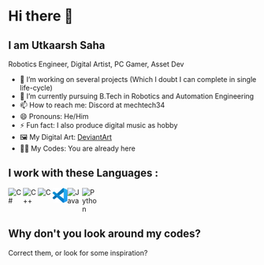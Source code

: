 # Hi there 👋
## I am Utkaarsh Saha
Robotics Engineer, Digital Artist, PC Gamer, Asset Dev

- 🔭 I’m working on several projects (Which I doubt I can complete in single life-cycle)
- 🌱 I’m currently pursuing B.Tech in Robotics and Automation Engineering
- 📫 How to reach me: Discord at mechtech34 
- 😄 Pronouns: He/Him
- ⚡ Fun fact: I also produce digital music as hobby
- 🖼️ My Digital Art: [DeviantArt](https://deviantart.com/augustusdruzod)
- 👨‍💻 My Codes: You are already here


## I work with these Languages :
<img align="left" alt="C#" width="30px" src="https://upload.wikimedia.org/wikipedia/commons/thumb/0/0d/C_Sharp_wordmark.svg/1200px-C_Sharp_wordmark.svg.png" />
<img align="left" alt="C++" width="30px" src="https://upload.wikimedia.org/wikipedia/commons/thumb/1/18/ISO_C%2B%2B_Logo.svg/306px-ISO_C%2B%2B_Logo.svg.png"/>
<img align="left" alt="C" width="30px" src="https://upload.wikimedia.org/wikipedia/commons/thumb/1/18/C_Programming_Language.svg/1200px-C_Programming_Language.svg.png" />
<img align="left" alt="Visual Studio Code" width="30px" src="https://raw.githubusercontent.com/github/explore/80688e429a7d4ef2fca1e82350fe8e3517d3494d/topics/visual-studio-code/visual-studio-code.png" />
<img align="left" alt="Java" width="30px" src="https://upload.wikimedia.org/wikipedia/en/thumb/3/30/Java_programming_language_logo.svg/1200px-Java_programming_language_logo.svg.png" />
<img align="left" alt="Python" width="30px" src="https://www.pngall.com/wp-content/uploads/5/Python-PNG.png"/>
<br><br><br>

## Why don't you look around my codes?
Correct them, or look for some inspiration?
